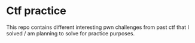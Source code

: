 # Ctf practice
This repo contains different interesting pwn challenges from past ctf that I
solved / am planning to solve for practice purposes.

